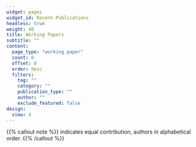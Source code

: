 ```yaml
---
widget: pages
widget_id: Recent-Publications
headless: true
weight: 40
title: Working Papers
subtitle: ""
content:
  page_type: "working paper"
  count: 0
  offset: 0
  order: desc
  filters:
    tag: ""
    category: ""
    publication_type: ""
    author: ""
    exclude_featured: false
design:
  view: 4
---
```

{{% callout note %}} indicates equal contribution, authors in alphabetical order. {{% /callout %}}

<!--{{% callout note %}}Quickly discover relevant content by [filtering publications](./publication/).{{% /callout %}}-->
<!--\* indicates equal author contribution.

<font size="5"> 2022</font>

* \[AAAI'22 (to appear)] *Learning the Optimal Recommendation from Explorative Users*, **Fan Yao**, Chuanhao Li, Denis Nekipelov, Hongning Wang, Haifeng Xu.
  [paper](https://arxiv.org/abs/2110.03068)

<font size="5"> 2021</font>

* \[arXiv'21] *Multi-Agent Learning for Iterative Dominance Elimination: Formal Barriers and New Algorithms*, Jibang Wu\*, Haifeng Xu\*, **Fan Yao***. [paper](https://arxiv.org/pdf/2111.05486.pdf)
* \[ICML'21] *PAC-Learning for Strategic Classification*, Ravi Sundaram\*, Anil Vullikanti\*, Haifeng Xu*, **Fan Yao***. (<font color='red'>long oral 3%</font>) [paper](https://arxiv.org/abs/2012.03310)
* \[arXiv'21] *Reversible Action Design for Combinatorial Optimization with Reinforcement Learning*, **Fan Yao**, Renqin Cai, Hongning Wang. [paper](https://arxiv.org/pdf/2102.07210.pdf)

<font size="5"> 2020 and before</font>

* \[MASS'20] *Deep Learning-Based Prediction Towards Designing A Smart Building Assistant System*, Ankur Sarker, **Fan Yao**, Haiying Shen, Huiying Zhao, Haoran Zhu, Haroon Lone, Laura Barnes, Brad Campbell, Mitchel Rosen. [paper](https://ieeexplore.ieee.org/abstract/document/9356025)
* \[SCIENCE CHINA Physics'17] *Mean-field study of a propagation-turnover lattice model for the dynamics of histone marking*, **Fan Yao**, Fangting Li, Tiejun Li. [paper](https://link.springer.com/article/10.1007/s11433-016-0359-1)-->
